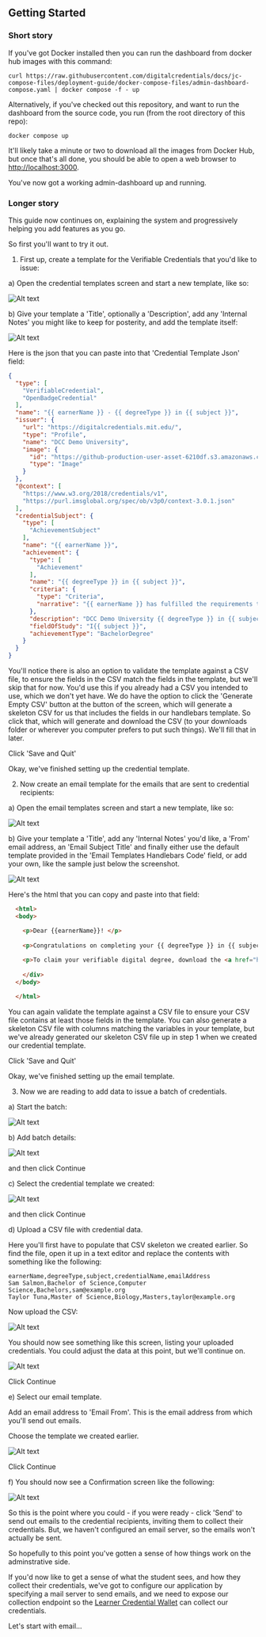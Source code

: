 ## Getting Started

### Short story

If you've got Docker installed then you can run the dashboard from docker hub images with this command:

```curl https://raw.githubusercontent.com/digitalcredentials/docs/jc-compose-files/deployment-guide/docker-compose-files/admin-dashboard-compose.yaml | docker compose -f - up```

Alternatively, if you've checked out this repository, and want to run the dashboard from the source code, you run (from the root directory of this repo):

```docker compose up```

It'll likely take a minute or two to download all the images from Docker Hub, but once that's all done, you should be able to open a web browser to [http://localhost:3000](http://localhost:3000).

You've now got a working admin-dashboard up and running.

### Longer story

This guide now continues on, explaining the system and progressively helping you add features as you go.

So first you'll want to try it out.

1. First up, create a template for the Verifiable Credentials that you'd like to issue: 

a) Open the credential templates screen and start a new template, like so:

![Alt text](screenshots/AddCredTemplate.png)

b) Give your template a 'Title', optionally a 'Description', add any 'Internal Notes' you might like to keep for posterity, and add the template itself:

![Alt text](screenshots/CredTemplateMetadataFields.png)

Here is the json that you can paste into that 'Credential Template Json' field:

```json
{
  "type": [
    "VerifiableCredential",
    "OpenBadgeCredential"
  ],
  "name": "{{ earnerName }} - {{ degreeType }} in {{ subject }}",
  "issuer": {
    "url": "https://digitalcredentials.mit.edu/",
    "type": "Profile",
    "name": "DCC Demo University",
    "image": {
      "id": "https://github-production-user-asset-6210df.s3.amazonaws.com/206059/282835374-3f3e1476-fd1e-4c8f-a560-5cfb4017bbc3.png",
      "type": "Image"
    }
  },
  "@context": [
    "https://www.w3.org/2018/credentials/v1",
    "https://purl.imsglobal.org/spec/ob/v3p0/context-3.0.1.json"
  ],
  "credentialSubject": {
    "type": [
      "AchievementSubject"
    ],
    "name": "{{ earnerName }}",
    "achievement": {
      "type": [
        "Achievement"
      ],
      "name": "{{ degreeType }} in {{ subject }}",
      "criteria": {
        "type": "Criteria",
        "narrative": "{{ earnerName }} has fulfilled the requirements to earn this {{ degreeType }} in {{ subject }}."
      },
      "description": "DCC Demo University {{ degreeType }} in {{ subject }}",
      "fieldOfStudy": "I{{ subject }}",
      "achievementType": "BachelorDegree"
    }
  }
}
```

You'll notice there is also an option to validate the template against a CSV file, to ensure the fields in the CSV match the fields in the template, but we'll skip that for now. You'd use this if you already had a CSV you intended to use, which we don't yet have.  We do have the option to click the 'Generate Empty CSV' button at the button of the screen, which will generate a skeleton CSV for us that includes the fields in our handlebars template. So click that, which will generate and download the CSV (to your downloads folder or wherever you computer prefers to put such things). We'll fill that in later.

Click 'Save and Quit'

Okay, we've finished setting up the credential template.

2. Now create an email template for the emails that are sent to credential recipients:

a) Open the email templates screen and start a new template, like so:

![Alt text](screenshots/AddEmailTemplate.png)

b) Give your template a 'Title', add any 'Internal Notes' you'd like, a 'From' email address, an 'Email Subject Title' and finally either use the default template provided in the 'Email Templates Handlebars Code' field, or add your own, like the sample just below the screenshot.

![Alt text](screenshots/EmailTemplateHandlebarsField.png)

Here's the html that you can copy and paste into that field:

```html
  <html>
  <body>

    <p>Dear {{earnerName}}! </p>
    
    <p>Congratulations on completing your {{ degreeType }} in {{ subject }}.</p>
    
    <p>To claim your verifiable digital degree, download the <a href="https://lcw.app/">Learner Credential Wallet</a> on your mobile device, and follow the istructions at this personalized url to add the credential to your wallet: <a href="{{link}}">{{link}}</a></p>
    
    </div>
  </body>

  </html>
  ```

You can again validate the template against a CSV file to ensure your CSV file contains at least those fields in the template.  You can also generate a skeleton CSV file with columns matching the variables in your template, but we've already generated our skeleton CSV file up in step 1 when we created our credential template.

Click 'Save and Quit'

Okay, we've finished setting up the email template.

3. Now we are reading to add data to issue a batch of credentials.

a) Start the batch:

![Alt text](screenshots/AddBatch.png)

b) Add batch details:

![Alt text](screenshots/AddBatchDetails.png)

and then click Continue

c) Select the credential template we created:

![Alt text](screenshots/SelectCredTemplate.png)

and then click Continue

d) Upload a CSV file with credential data.  

Here you'll first have to populate that CSV skeleton we created earlier.  So find the file, open it up in a text editor and replace the contents with something like the following:

```
earnerName,degreeType,subject,credentialName,emailAddress
Sam Salmon,Bachelor of Science,Computer Science,Bachelors,sam@example.org
Taylor Tuna,Master of Science,Biology,Masters,taylor@example.org
```

Now upload the CSV:

![Alt text](screenshots/UploadCSV.png)

You should now see something like this screen, listing your uploaded credentials. You could adjust the data at this point, but we'll continue on.

![Alt text](screenshots/PostCSVUpload.png)

Click Continue

e) Select our email template.

Add an email address to 'Email From'. This is the email address from which you'll send out emails.

Choose the template we created earlier.

![Alt text](screenshots/SelectEmailTemplate.png) 

Click Continue

f) You should now see a Confirmation screen like the following:

![Alt text](screenshots/ConfirmationScreen.png) 

So this is the point where you could - if you were ready - click 'Send' to send out emails to the 
credential recipients, inviting them to collect their credentials.  But, we haven't configured an
email server, so the emails won't actually be sent.

So hopefully to this point you've gotten a sense of how things work on the adminstrative side.

If you'd now like to get a sense of what the student sees, and how they collect their credentials, we've got to configure our application by specifying a mail server to send emails, and we need to expose our collection endpoint so the [Learner Credential Wallet](http://lcw.app) can collect our credentials.

Let's start with email... 
